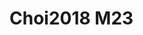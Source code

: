 <a name="material" />

# Choi2018 M23
<script type="application/ld+json">
  {
    "@context": "https://schema.org/",
    "@type": "ChemicalSubstance",
    "http://purl.org/dc/terms/conformsTo":
      {
        "@type": "CreativeWork",
        "@id": "https://bioschemas.org/profiles/ChemicalSubstance/0.4-RELEASE/"
      },
    "@id": "https://egonw.github.io/nanowiki/nanowiki534.html#material",
    "name": "Choi2018 M23",
    "sameAs": "http://127.0.0.1/mediawiki/index.php/Special:URIResolver/Choi2018_M23"
  }
</script>

